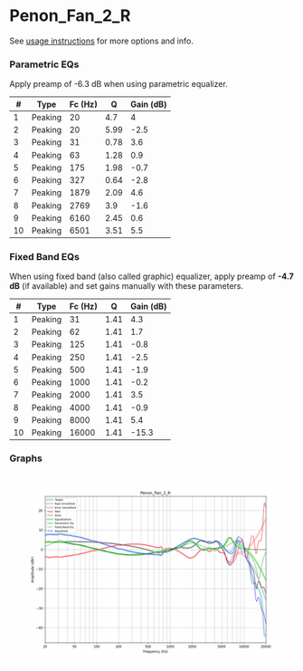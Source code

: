 # Penon_Fan_2_R
See [usage instructions](https://github.com/jaakkopasanen/AutoEq#usage) for more options and info.

### Parametric EQs
Apply preamp of -6.3 dB when using parametric equalizer.

|   # | Type    |   Fc (Hz) |    Q |   Gain (dB) |
|-----|---------|-----------|------|-------------|
|   1 | Peaking |        20 | 4.7  |         4   |
|   2 | Peaking |        20 | 5.99 |        -2.5 |
|   3 | Peaking |        31 | 0.78 |         3.6 |
|   4 | Peaking |        63 | 1.28 |         0.9 |
|   5 | Peaking |       175 | 1.98 |        -0.7 |
|   6 | Peaking |       327 | 0.64 |        -2.8 |
|   7 | Peaking |      1879 | 2.09 |         4.6 |
|   8 | Peaking |      2769 | 3.9  |        -1.6 |
|   9 | Peaking |      6160 | 2.45 |         0.6 |
|  10 | Peaking |      6501 | 3.51 |         5.5 |

### Fixed Band EQs
When using fixed band (also called graphic) equalizer, apply preamp of **-4.7 dB** (if available) and set gains manually with these parameters.

|   # | Type    |   Fc (Hz) |    Q |   Gain (dB) |
|-----|---------|-----------|------|-------------|
|   1 | Peaking |        31 | 1.41 |         4.3 |
|   2 | Peaking |        62 | 1.41 |         1.7 |
|   3 | Peaking |       125 | 1.41 |        -0.8 |
|   4 | Peaking |       250 | 1.41 |        -2.5 |
|   5 | Peaking |       500 | 1.41 |        -1.9 |
|   6 | Peaking |      1000 | 1.41 |        -0.2 |
|   7 | Peaking |      2000 | 1.41 |         3.5 |
|   8 | Peaking |      4000 | 1.41 |        -0.9 |
|   9 | Peaking |      8000 | 1.41 |         5.4 |
|  10 | Peaking |     16000 | 1.41 |       -15.3 |

### Graphs
![](./Penon_Fan_2_R.png)
